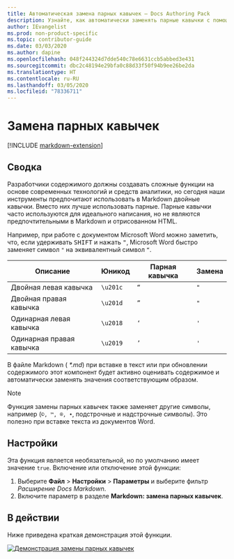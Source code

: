 ```yaml
---
title: Автоматическая замена парных кавычек — Docs Authoring Pack
description: Узнайте, как автоматически заменять парные кавычки с помощью Docs Authoring Pack — расширения Visual Studio Code.
author: IEvangelist
ms.prod: non-product-specific
ms.topic: contributor-guide
ms.date: 03/03/2020
ms.author: dapine
ms.openlocfilehash: 048f244324d7dde540c78e6631ccb5abbed3e431
ms.sourcegitcommit: dbc2c48194e29bfa0c88d33f50f94b9ee26be2da
ms.translationtype: HT
ms.contentlocale: ru-RU
ms.lasthandoff: 03/05/2020
ms.locfileid: "78336711"
---
```

# <a name="smart-quote-replacement"></a>Замена парных кавычек

[!INCLUDE [markdown-extension](includes/markdown-extension.md)]

## <a name="summary"></a>Сводка

Разработчики содержимого должны создавать сложные функции на основе современных технологий и средств аналитики, но сегодня наши инструменты предпочитают использовать в Markdown двойные кавычки. Вместо них лучше использовать парные. Парные кавычки часто используются для идеального написания, но не являются предпочтительными в Markdown и отрисованном HTML.

Например, при работе с документом Microsoft Word можно заметить, что, если удерживать <kbd>SHIFT</kbd> и нажать <kbd>"</kbd>, Microsoft Word быстро заменяет символ `"` на эквивалентный символ `“`.

| Описание        | Юникод  | Парная кавычка | Замена |
|--------------------|----------|-------------|-------------|
| Двойная левая кавычка  | `\u201c` | `“`         | `"`         |
| Двойная правая кавычка | `\u201d` | `”`         | `"`         |
| Одинарная левая кавычка  | `\u2018` | `‘`         | `'`         |
| Одинарная правая кавычка | `\u2019` | `’`         | `'`         |

В файле Markdown ( *\*.md*) при вставке в текст или при обновлении содержимого этот компонент будет активно оценивать содержимое и автоматически заменять значения соответствующим образом.

> [!NOTE]
> Функция замены парных кавычек также заменяет другие символы, например (`©, ™, ®, •`, подстрочные и надстрочные символы). Это полезно при вставке текста из документов Word.

## <a name="preferences"></a>Настройки

Эта функция является необязательной, но по умолчанию имеет значение `true`. Включение или отключение этой функции:

1. Выберите **Файл** > **Настройки** > **Параметры** и выберите фильтр *Расширение Docs Markdown*.
1. Включите параметр в разделе **Markdown: замена парных кавычек**.

## <a name="in-action"></a>В действии

Ниже приведена краткая демонстрация этой функции.

[![Демонстрация замены парных кавычек](media/replace-smart-quotes.gif)](media/replace-smart-quotes.gif#lightbox)
